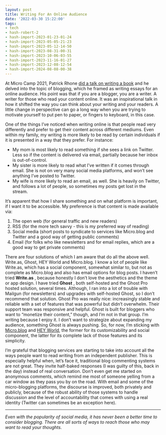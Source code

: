 ```yaml
---
layout: post
title: Writing For An Online Audience
date: '2022-03-30 15:22:00'
tags:
- tech
- hash-robert-2
- hash-import-2023-01-23-01-24
- hash-import-2023-05-05-21-23
- hash-import-2023-05-12-14-50
- hash-import-2023-08-31-00-31
- hash-import-2023-10-06-03-55
- hash-import-2023-11-16-01-27
- hash-import-2023-12-08-12-54
- hash-import-2024-08-08-00-38
---
```


At Micro Camp 2021, Patrick Rhone [did a talk on writing a book](https://youtu.be/IzazNAW3MCM) and he delved into the topic of blogging, which he framed as writing essays for an online audience. His point was that if you are a blogger, you are a writer. A writer for those who read your content online. It was an inspirational talk in how it shifted the way you can think about your writing and your readers. A little change in perspective can go a long way when you are trying to motivate yourself to put pen to paper, or fingers to keyboard, in this case.

One of the things I’ve noticed when writing online is that people read very differently and prefer to get their content across different mediums. Even within my family, my writing is more likely to be read by certain individuals if it is presented in a way that they prefer. For instance:

- My mom is most likely to read something if she sees a link on Twitter. Less so if the content is delivered via email, partially because her inbox is out-of-control.
- My sister is more likely to read what I’ve written if it comes through email. She is not on very many social media platforms, and won’t see anything I’ve posted to Twitter.
- My wife is more likely to read an email, as well. She is heavily on Twitter, and follows a lot of people, so sometimes my posts get lost in the stream.

It’s apparent that how I share something and on what platform is important, if I want it to be accessible. My preference is that content is made available via:

1. The open web (for general traffic and new readers)
2. RSS (for the more tech savvy - this is my preferred way of reading)
3. Social media (short posts to syndicate to services like Micro.blog and Twitter and a good way of getting public comments)
4. Email (for folks who like newsletters and for email replies, which are a good way to get private comments)

There are four solutions of which I am aware that do all the above well. Write.as, Ghost, HEY World and Micro.blog. I know a lot of people like Write.as, which has a social component, somewhat similar to, but not as complete as Micro.blog and also has email options for blog posts. I haven’t tried **Write.as** , because honestly I don’t love the aesthetics and the theme or app design. I have tried **Ghost** , both self-hosted and the Ghost Pro hosted solution, several times. Although, I ran into a lot of trouble with Mailgun (for newsletters) and upgrades with self-hosted Ghost, so I don’t recommend that solution. Ghost Pro was really nice: increasingly stable and reliable with a set of features that was powerful but didn’t overwhelm. Their support team was responsive and helpful. Ghost is built for bloggers who want to “monetize their content,” though, and I’m not in that group. I’m writing because I enjoy it. I don’t want to strategize about expanding my audience, something Ghost is always pushing. So, for now, I’m sticking with [Micro.blog](https://micro.blog/) and [HEY World](https://www.hey.com/world/), the former for its customizability and social component, the latter for its complete lack of those features and its simplicity.

I’m grateful that blogging services are starting to take into account all the ways people want to read writing from an independent publisher. This is especially helpful when, let’s face it, traditional blog commenting systems are not great. They invite half-baked responses (I was guilty of this, back in the day) instead of real conversation. Don’t even get me started on anonymous comments, which remind me most of someone yelling from a car window as they pass you by on the road. With email and some of the micro-blogging platforms, the discourse is improved, both privately and publicly, because of the robust ability of those systems to handle discussion and the level of accountability that comes with using a real identity (Twitter can sometimes be an exception here).

* * *

_Even with the popularity of social media, it has never been a better time to consider blogging. There are all sorts of ways to reach those who may want to read your thoughts._

